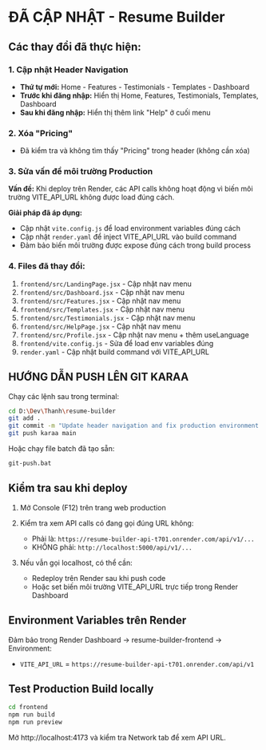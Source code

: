 # ĐÃ CẬP NHẬT - Resume Builder

## Các thay đổi đã thực hiện:

### 1. Cập nhật Header Navigation
- **Thứ tự mới:** Home - Features - Testimonials - Templates - Dashboard
- **Trước khi đăng nhập:** Hiển thị Home, Features, Testimonials, Templates, Dashboard
- **Sau khi đăng nhập:** Hiển thị thêm link "Help" ở cuối menu

### 2. Xóa "Pricing" 
- Đã kiểm tra và không tìm thấy "Pricing" trong header (không cần xóa)

### 3. Sửa vấn đề môi trường Production
**Vấn đề:** Khi deploy trên Render, các API calls không hoạt động vì biến môi trường VITE_API_URL không được load đúng cách.

**Giải pháp đã áp dụng:**
- Cập nhật `vite.config.js` để load environment variables đúng cách
- Cập nhật `render.yaml` để inject VITE_API_URL vào build command
- Đảm bảo biến môi trường được expose đúng cách trong build process

### 4. Files đã thay đổi:
1. `frontend/src/LandingPage.jsx` - Cập nhật nav menu
2. `frontend/src/Dashboard.jsx` - Cập nhật nav menu
3. `frontend/src/Features.jsx` - Cập nhật nav menu
4. `frontend/src/Templates.jsx` - Cập nhật nav menu
5. `frontend/src/Testimonials.jsx` - Cập nhật nav menu
6. `frontend/src/HelpPage.jsx` - Cập nhật nav menu
7. `frontend/src/Profile.jsx` - Cập nhật nav menu + thêm useLanguage
8. `frontend/vite.config.js` - Sửa để load env variables đúng
9. `render.yaml` - Cập nhật build command với VITE_API_URL

## HƯỚNG DẪN PUSH LÊN GIT KARAA

Chạy các lệnh sau trong terminal:

```bash
cd D:\Dev\Thanh\resume-builder
git add .
git commit -m "Update header navigation and fix production environment variables"
git push karaa main
```

Hoặc chạy file batch đã tạo sẵn:
```bash
git-push.bat
```

## Kiểm tra sau khi deploy

1. Mở Console (F12) trên trang web production
2. Kiểm tra xem API calls có đang gọi đúng URL không:
   - Phải là: `https://resume-builder-api-t701.onrender.com/api/v1/...`
   - KHÔNG phải: `http://localhost:5000/api/v1/...`

3. Nếu vẫn gọi localhost, có thể cần:
   - Redeploy trên Render sau khi push code
   - Hoặc set biến môi trường VITE_API_URL trực tiếp trong Render Dashboard

## Environment Variables trên Render

Đảm bảo trong Render Dashboard → resume-builder-frontend → Environment:
- `VITE_API_URL` = `https://resume-builder-api-t701.onrender.com/api/v1`

## Test Production Build locally

```bash
cd frontend
npm run build
npm run preview
```

Mở http://localhost:4173 và kiểm tra Network tab để xem API URL.

